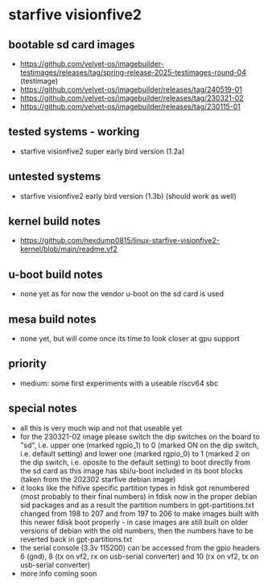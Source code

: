 # starfive visionfive2

## bootable sd card images

- https://github.com/velvet-os/imagebuilder-testimages/releases/tag/spring-release-2025-testimages-round-04 (testimage)
- https://github.com/velvet-os/imagebuilder/releases/tag/240519-01
- https://github.com/velvet-os/imagebuilder/releases/tag/230321-02
- https://github.com/velvet-os/imagebuilder/releases/tag/230115-01

## tested systems - working

- starfive visionfive2 super early bird version (1.2a)

## untested systems

- starfive visionfive2 early bird version (1.3b) (should work as well)

## kernel build notes

- https://github.com/hexdump0815/linux-starfive-visionfive2-kernel/blob/main/readme.vf2

## u-boot build notes

- none yet as for now the vendor u-boot on the sd card is used

## mesa build notes

- none yet, but will come once its time to look closer at gpu support

## priority

- medium: some first experiments with a useable riscv64 sbc

## special notes

- all this is very much wip and not that useable yet
- for the 230321-02 image please switch the dip switches on the board to "sd", i.e. upper one (marked rgpio_1) to 0 (marked ON on the dip switch, i.e. default setting) and lower one (marked rgpio_0) to 1 (marked 2 on the dip switch, i.e. oposite to the default setting) to boot directly from the sd card as this image has sbi/u-boot included in its boot blocks (taken from the 202302 starfive debian image)
- it looks like the hifive specific partition types in fdisk got renumbered (most probably to their final numbers) in fdisk now in the proper debian sid packages and as a result the partition numbers in gpt-partitions.txt changed from 198 to 207 and from 197 to 206 to make images built with this newer fdisk boot properly - in case images are still built on older versions of debian with the old numbers, then the numbers have to be reverted back in gpt-partitions.txt
- the serial console (3.3v 115200) can be accessed from the gpio headers 6 (gnd), 8 (tx on vf2, rx on usb-serial converter) and 10 (rx on vf2, tx on usb-serial converter)
- more info coming soon
